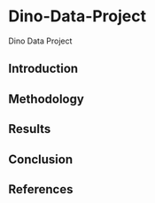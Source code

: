 # Dino-Data-Project
Dino Data Project

## Introduction

## Methodology

## Results

## Conclusion

## References
